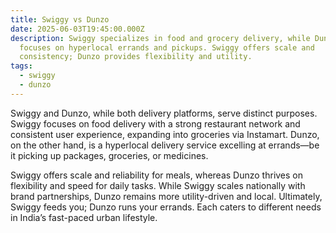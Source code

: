 ```yaml
---
title: Swiggy vs Dunzo
date: 2025-06-03T19:45:00.000Z
description: Swiggy specializes in food and grocery delivery, while Dunzo
  focuses on hyperlocal errands and pickups. Swiggy offers scale and
  consistency; Dunzo provides flexibility and utility.
tags:
  - swiggy
  - dunzo
---
```

Swiggy and Dunzo, while both delivery platforms, serve distinct purposes. Swiggy focuses on food delivery with a strong restaurant network and consistent user experience, expanding into groceries via Instamart. Dunzo, on the other hand, is a hyperlocal delivery service excelling at errands—be it picking up packages, groceries, or medicines.

Swiggy offers scale and reliability for meals, whereas Dunzo thrives on flexibility and speed for daily tasks. While Swiggy scales nationally with brand partnerships, Dunzo remains more utility-driven and local. Ultimately, Swiggy feeds you; Dunzo runs your errands. Each caters to different needs in India’s fast-paced urban lifestyle.
